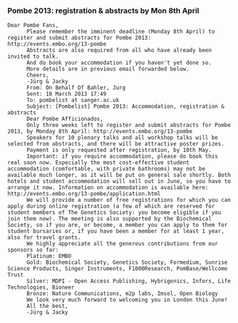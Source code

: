 ### Pombe 2013: registration & abstracts by Mon 8th April

    Dear Pombe Fans,
          Please remember the imminent deadline (Monday 8th April) to register and submit abstracts for Pombe 2013: http://events.embo.org/13-pombe
          Abstracts are also required from all who have already been invited to talk.
          And do book your accommodation if you haven't yet done so.
          More details are in previous email forwarded below.
          Cheers,
          -Jürg & Jacky
          From: On Behalf Of Bahler, Jurg
          Sent: 18 March 2013 17:49
          To: pombelist at sanger.ac.uk
          Subject: [Pombelist] Pombe 2013: Accommodation, registration & abstracts
          Dear Pombe Afficionados,
          Only three weeks left to register and submit abstracts for Pombe 2013, by Monday 8th April: http://events.embo.org/13-pombe
          Speakers for 10 plenary talks and all workshop talks will be selected from abstracts, and there will be attractive poster prizes.
          Payment is only requested after registration, by 10th May.
          Important: if you require accommodation, please do book this real soon now. Especially the most cost-effective student accommodation (comfortable, with private bathrooms) may not be available much longer, as it will be put on general sale shortly. Both hotels and student accommodation will sell out in June, so you have to arrange it now. Information on accommodation is available here: http://events.embo.org/13-pombe/application.html
          We will provide a number of free registrations for which you can apply during online registration (a few of which are reserved for student members of The Genetics Society: you become eligible if you join them now). The meeting is also supported by the Biochemical Society, so if you are, or become, a member you can apply to them for student bursaries or, if you have been a member for at least 1 year, also for travel grants.
          We highly appreciate all the generous contributions from our sponsors so far:
          Platinum: EMBO
          Gold: Biochemical Society, Genetics Society, Formedium, Sunrise Science Products, Singer Instruments, F1000Research, PomBase/Wellcome Trust
          Silver: MDPI - Open Access Publishing, Hybrigenics, Infors, Life Technologies, Bioneer
          Bronze: Nature Communications, m2p labs, Imsol, Open Biology
          We look very much forward to welcoming you in London this June!
          All the best,
          -Jürg & Jacky

